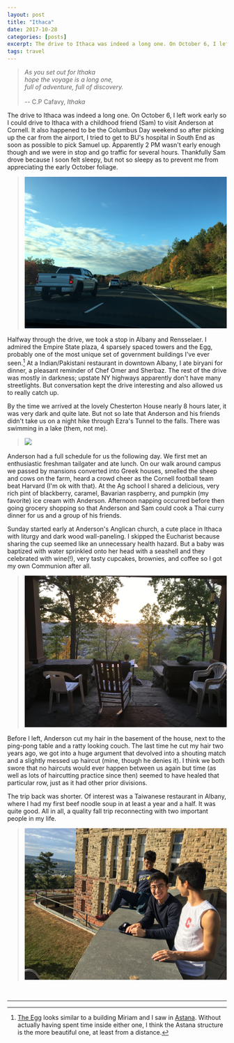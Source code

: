 ```yaml
---
layout: post
title: "Ithaca"
date: 2017-10-28
categories: [posts]
excerpt: The drive to Ithaca was indeed a long one. On October 6, I left work early so I could drive to Ithaca with a childhood friend (Sam) to visit Anderson at Cornell. It also happened ...
tags: travel
---
```


> *As you set out for Ithaka* <br>
> *hope the voyage is a long one,*<br>
> *full of adventure, full of discovery.* <br>  
>      -- C.P Cafavy, *Ithaka*

The drive to Ithaca was indeed a long one. On October 6, I left work early so I could drive to Ithaca with a childhood friend (Sam) to visit Anderson at Cornell. It also happened to be the Columbus Day weekend so after picking up the car from the airport, I tried to get to BU's hospital in South End as soon as possible to pick Samuel up. Apparently 2 PM wasn't early enough though and we were in stop and go traffic for several hours. Thankfully Sam drove because I soon felt sleepy, but not so sleepy as to prevent me from appreciating the early October foliage.

> <img src="/img/foliage.JPG">

Halfway through the drive, we took a stop in Albany and Rensselaer. I admired the Empire State plaza, 4 sparsely spaced towers and the Egg, probably one of the most unique set of government buildings I've ever seen.[^1] At a Indian/Pakistani restaurant in downtown Albany, I ate biryani for dinner, a pleasant reminder of Chef Omer and Sherbaz. The rest of the drive was mostly in darkness; upstate NY highways apparently don't have many streetlights. But conversation kept the drive interesting and also allowed us to really catch up.

By the time we arrived at the lovely Chesterton House nearly 8 hours later, it was very dark and quite late. But not so late that Anderson and his friends didn't take us on a night hike through Ezra's Tunnel to the falls. There was swimming in a lake (them, not me).

> <img src="/img/falls.JPG">

Anderson had a full schedule for us the following day. We first met an enthusiastic freshman tailgater and ate lunch. On our walk around campus we passed by mansions converted into Greek houses, smelled the sheep and cows on the farm, heard a crowd cheer as the Cornell football team beat Harvard (I'm ok with that). At the Ag school I shared a delicious, very rich pint of blackberry, caramel, Bavarian raspberry, and pumpkin (my favorite) ice cream with Anderson. Afternoon napping occurred before then going grocery shopping so that Anderson and Sam could cook a Thai curry dinner for us and a group of his friends.

Sunday started early at Anderson's Anglican church, a cute place in Ithaca with liturgy and dark wood wall-paneling. I skipped the Eucharist because sharing the cup seemed like an unnecessary health hazard. But a baby was baptized with water sprinkled onto her head with a seashell and they celebrated with wine(!), very tasty cupcakes, brownies, and coffee so I got my own Communion after all.

> <img src="/img/porch.JPG">

Before I left, Anderson cut my hair in the basement of the house, next to the ping-pong table and a ratty looking couch. The last time he cut my hair two years ago, we got into a huge argument that devolved into a shouting match and a slightly messed up haircut (mine, though he denies it). I think we both swore that no haircuts would ever happen between us again but time (as well as lots of haircutting practice since then) seemed to have healed that particular row, just as it had other prior divisions.

The trip back was shorter. Of interest was a Taiwanese restaurant in Albany, where I had my first beef noodle soup in at least a year and a half. It was quite good. All in all, a quality fall trip reconnecting with two important people in my life.

> <img src="/img/changs.JPG">

<br>

----

[^1]: [The Egg](https://en.wikipedia.org/wiki/The_Egg_(building)) looks similar to a building Miriam and I saw in [Astana](http://www.knippershelbig.com/en/projects/library). Without actually having spent time inside either one, I think the Astana structure is the more beautiful one, at least from a distance.
